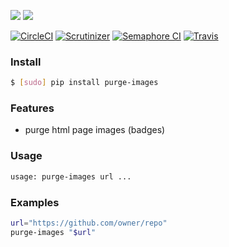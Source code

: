 [![](https://img.shields.io/badge/language-Unix%20Shell-blue.svg?maxAge=604800)]()
[![](https://img.shields.io/pypi/v/purge-images.svg?maxAge=86400)](https://pypi.org/pypi/purge-images/)

[![CircleCI](https://circleci.com/gh/looking-for-a-job/purge-images/tree/master.svg?style=svg)](https://circleci.com/gh/looking-for-a-job/purge-images/tree/master)
[![Scrutinizer](https://scrutinizer-ci.com/g/looking-for-a-job/purge-images/badges/build.png?b=master)](https://scrutinizer-ci.com/g/looking-for-a-job/purge-images/)
[![Semaphore CI](https://semaphoreci.com/api/v1/looking-for-a-job/purge-images/branches/master/shields_badge.svg)](https://semaphoreci.com/looking-for-a-job/purge-images)
[![Travis](https://api.travis-ci.org/looking-for-a-job/purge-images.svg?branch=master)](https://travis-ci.org/looking-for-a-job/purge-images/)

### Install
```bash
$ [sudo] pip install purge-images
```

### Features
+   purge html page images (badges)

### Usage
```bash
usage: purge-images url ...
```

### Examples
```bash
url="https://github.com/owner/repo"
purge-images "$url"
```